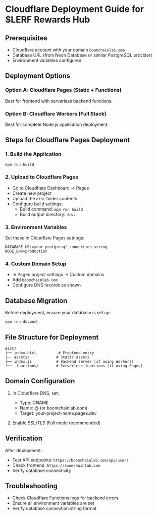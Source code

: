 # Cloudflare Deployment Guide for $LERF Rewards Hub

## Prerequisites
- Cloudflare account with your domain `boomchainlab.com`
- Database URL (from Neon Database or similar PostgreSQL provider)
- Environment variables configured

## Deployment Options

### Option A: Cloudflare Pages (Static + Functions)
Best for frontend with serverless backend functions.

### Option B: Cloudflare Workers (Full Stack)
Best for complete Node.js application deployment.

## Steps for Cloudflare Pages Deployment

### 1. Build the Application
```bash
npm run build
```

### 2. Upload to Cloudflare Pages
- Go to Cloudflare Dashboard → Pages
- Create new project
- Upload the `dist` folder contents
- Configure build settings:
  - Build command: `npm run build`
  - Build output directory: `dist`

### 3. Environment Variables
Set these in Cloudflare Pages settings:
```
DATABASE_URL=your_postgresql_connection_string
NODE_ENV=production
```

### 4. Custom Domain Setup
- In Pages project settings → Custom domains
- Add `boomchainlab.com`
- Configure DNS records as shown

## Database Migration
Before deployment, ensure your database is set up:
```bash
npm run db:push
```

## File Structure for Deployment
```
dist/
├── index.html          # Frontend entry
├── assets/            # Static assets
├── index.js           # Backend server (if using Workers)
└── _functions/        # Serverless functions (if using Pages)
```

## Domain Configuration
1. In Cloudflare DNS, set:
   - Type: CNAME
   - Name: @ (or boomchainlab.com)
   - Target: your-project-name.pages.dev

2. Enable SSL/TLS (Full mode recommended)

## Verification
After deployment:
- Test API endpoints: `https://boomchainlab.com/api/users`
- Check frontend: `https://boomchainlab.com`
- Verify database connectivity

## Troubleshooting
- Check Cloudflare Functions logs for backend errors
- Ensure all environment variables are set
- Verify database connection string format